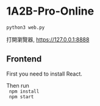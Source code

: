 # 1A2B-Pro-Online

```python3 web.py```

打開瀏覽器, https://127.0.0.1:8888

## Frontend

First you need to install React.  

Then run  
``` npm install```  
``` npm start```

